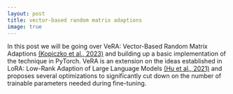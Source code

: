 ```yaml
---
layout: post
title: vector-based random matrix adaptions
image: true
---
```


In this post we will be going over VeRA: Vector-Based Random Matrix Adaptions [(Kopiczko et al., 2023)](https://arxiv.org/pdf/2310.11454.pdf) and building up a basic implementation of the technique in PyTorch. VeRA is an extension on the ideas established in LoRA: Low-Rank Adaption of Large Language Models [(Hu et al., 2021)](https://arxiv.org/pdf/2310.11454.pdf) and proposes several optimizations to significantly cut down on the number of trainable parameters needed during fine-tuning.
